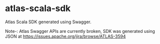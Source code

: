 # atlas-scala-sdk
Atlas Scala SDK generated using Swagger. 

Note-: Atlas Swagger APIs are currently broken, SDK was generated using JSON at https://issues.apache.org/jira/browse/ATLAS-3594
